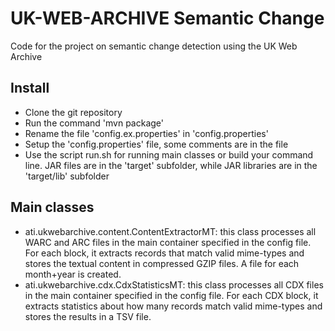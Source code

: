 UK-WEB-ARCHIVE Semantic Change
=================================

Code for the project on semantic change detection using the UK Web Archive

Install
----------

* Clone the git repository
* Run the command 'mvn package'
* Rename the file 'config.ex.properties' in 'config.properties'
* Setup the 'config.properties' file, some comments are in the file
* Use the script run.sh for running main classes or build your command line. JAR files are in the 'target' subfolder, while JAR libraries are in the 'target/lib' subfolder

Main classes
---------------
* ati.ukwebarchive.content.ContentExtractorMT: this class processes all WARC and ARC files in the main container specified in the config file. For each block, it extracts records that match valid mime-types and stores the textual content in compressed GZIP files. A file for each month+year is created.
* ati.ukwebarchive.cdx.CdxStatisticsMT: this class processes all CDX files in the main container specified in the config file. For each CDX block, it extracts statistics about how many records match valid mime-types and stores the results in a TSV file.
